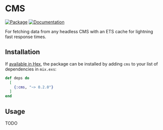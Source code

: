 # CMS

[![Package](https://img.shields.io/badge/-Package-important)](https://hex.pm/packages/cms) [![Documentation](https://img.shields.io/badge/-Documentation-blueviolet)](https://hexdocs.pm/cms)

For fetching data from any headless CMS with an ETS cache for lightning fast response times.

## Installation

If [available in Hex](https://hex.pm/docs/publish), the package can be installed
by adding `cms` to your list of dependencies in `mix.exs`:

```elixir
def deps do
  [
    {:cms, "~> 0.2.0"}
  ]
end
```

## Usage

TODO
